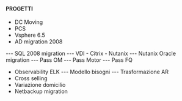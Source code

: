 #### PROGETTI

- DC Moving
- PCS
- Vsphere 6.5
- AD migration 2008

--- SQL 2008 migration
--- VDI - Citrix - Nutanix
--- Nutanix Oracle migration
--- Pass OM
--- Pass Motor
--- Pass FQ
- Observability ELK
--- Modello bisogni
--- Trasformazione AR
- Cross selling
- Variazione domicilio
- Netbackup migration